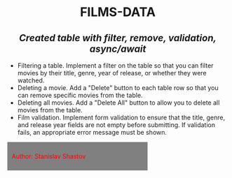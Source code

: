 <h1 align="center">FILMS-DATA</h1>
<h2 align="center"><i>Created table with filter, remove, validation, async/await</i></h2>
<ul>
  <li>Filtering a table. Implement a filter on the table so that you can filter movies by their title, genre, year of release, or whether they were watched.</li>
  <li>Deleting a movie. Add a "Delete" button to each table row so that you can remove specific movies from the table.</li>
  <li>Deleting all movies. Add a "Delete All" button to allow you to delete all movies from the table.</li>
  <li>Film validation. Implement form validation to ensure that the title, genre, and release year fields are not empty before submitting. If validation fails, an appropriate error message must be shown.</li>
</ul>
<div style="background-color:grey; padding: 10px; width: 300px; height: 300px border: 1px solid white;">
  <p style="color: red">Author: Stanislav Shastov</p>
</div>
